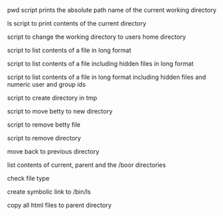pwd script prints the absolute path name of the current working directory

ls script to print contents of the current directory

script to change the working directory to users home directory

script to list contents of a file in long format

script to list contents of a file including hidden files in long format

script to list contents of a file in long format including hidden files and numeric user and group ids

script to create directory in tmp

script to move betty to new directory

script to remove betty file

script to remove directory

move back to previous directory

list contents of current, parent and the /boor directories

check file type

create symbolic link to /bin/ls

copy all html files to parent directory
